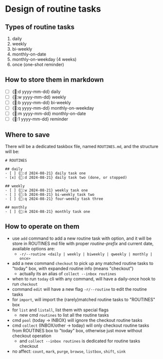 # Design of routine tasks

## Types of routine tasks
1. daily
2. weekly
3. bi-weekly
4. monthly-on-date
5. monthly-on-weekday (4 weeks)
6. once (one-shot reminder)

## How to store them in markdown
- [ ] {󰃵:d yyyy-mm-dd} daily
- [ ] {󰃵:w yyyy-mm-dd} weekly
- [ ] {󰃵:b yyyy-mm-dd} bi-weekly
- [ ] {󰃵:q yyyy-mm-dd} monthly-on-weekday
- [ ] {󰃵:m yyyy-mm-dd} monthly-on-date
- [ ] {󰃵:1 yyyy-mm-dd} reminder

## Where to save
There will be a dedicated taskbox file, named `ROUTINES.md`, and the structure will be:
```
# ROUTINES

## daily
- [ ] {󰃵:d 2024-08-21} daily task one
- [x] {󰃵:d 2024-08-21} daily task two (done, or stopped)

## weekly
- [ ] {󰃵:w 2024-08-21} weekly task one
- [ ] {󰃵:b 2024-08-21} bi-weekly task two
- [ ] {󰃵:q 2024-08-21} four-weekly task three

## monthly
- [ ] {󰃵:m 2024-08-21} monthly task one

```

## How to operate on them
* use `add` command to add a new routine task with option, and it will be store in ROUTINES md file with proper *routine-prefix* and current date, available options are:
  * `-r/--routine <daily | weekly | biweekly | qweekly | monthly | once>`
* add a new command `checkout` to pick up any matched routine tasks to "today" box, with expanded routine info (means "checkout")
  * actually its an alias of `collect --inbox routines`
* when to run `today` cli with any command, will have a daily-once hook to run `checkout`
* command `edit` will have a new flag `-r/--routine` to edit the routine tasks
* for `import`, will import the (rarely)matched routine tasks to "ROUTINES" box
* for `list` and `listall`, list them with special flags
  * new cmd `routines` to list all the routine tasks
* cmd `pool` (today -> INBOX) will ignore the checkout routine tasks
* cmd `collect` (INBOX/other -> today) will only checkout routine tasks from ROUTINES box to "today" box, otherwise just move without checkout operation
  * and `collect --inbox routines` is dedicated for routine tasks checkout
* no affect: `count`, `mark`, `purge`, `browse`, `listbox`, `shift`, `sink`
